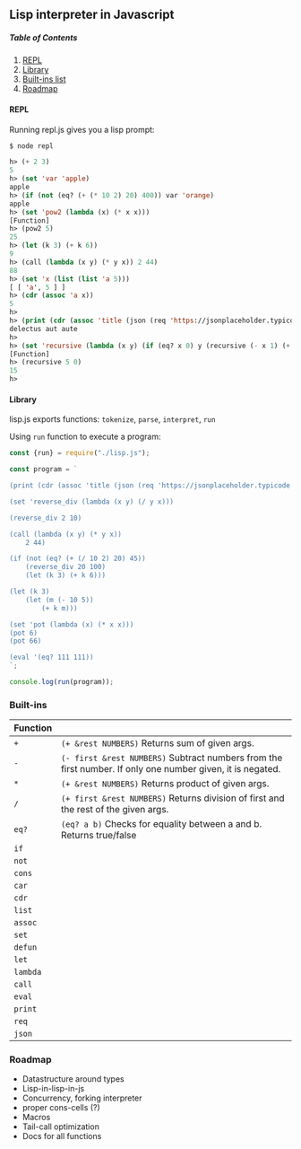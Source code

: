 Lisp interpreter in Javascript
---
##### Table of Contents
1. [REPL](#repl)
2. [Library](#lib)
3. [Built-ins list](#builtins)
4. [Roadmap](#roadmap)

#### REPL <a name="repl"></a>
Running repl.js gives you a lisp prompt:

```lisp
$ node repl

h> (+ 2 3)
5
h> (set 'var 'apple)
apple
h> (if (not (eq? (+ (* 10 2) 20) 400)) var 'orange)
apple
h> (set 'pow2 (lambda (x) (* x x)))
[Function]
h> (pow2 5)
25
h> (let (k 3) (+ k 6))
9
h> (call (lambda (x y) (* y x)) 2 44)
88
h> (set 'x (list (list 'a 5)))
[ [ 'a', 5 ] ]
h> (cdr (assoc 'a x))
5
h>
h> (print (cdr (assoc 'title (json (req 'https://jsonplaceholder.typicode.com/todos/1)))))
delectus aut aute
h>
h> (set 'recursive (lambda (x y) (if (eq? x 0) y (recursive (- x 1) (+ y x))))
[Function]
h> (recursive 5 0)
15
h>
```

#### Library <a name="lib"></a>
lisp.js exports functions: `tokenize`, `parse`, `interpret`, `run`

Using `run` function to execute a program:

```javascript
const {run} = require("./lisp.js");

const program = `

(print (cdr (assoc 'title (json (req 'https://jsonplaceholder.typicode.com/todos/1)))))

(set 'reverse_div (lambda (x y) (/ y x)))

(reverse_div 2 10)

(call (lambda (x y) (* y x))
    2 44)

(if (not (eq? (+ (/ 10 2) 20) 45))
    (reverse_div 20 100)
    (let (k 3) (+ k 6)))

(let (k 3)
    (let (m (- 10 5))
        (+ k m)))

(set 'pot (lambda (x) (* x x)))
(pot 6)
(pot 66)

(eval '(eq? 111 111))
`;

console.log(run(program));
```
    
### Built-ins <a name="builtins"></a>

| Function |   |
|----------|---|
| `+`      | `(+ &rest NUMBERS)` Returns sum of given args. |
| `-`      | `(- first &rest NUMBERS)` Subtract numbers from the first number. If only one number given, it is negated. |
| `*`      | `(+ &rest NUMBERS)` Returns product of given args. |
| `/`      | `(+ first &rest NUMBERS)` Returns division of first and the rest of the given args. |
| `eq?`    | `(eq? a b)` Checks for equality between a and b. Returns true/false  |
| `if`     |   |
| `not`    |   |
| `cons`   |   |
| `car`    |   |
| `cdr`    |   |
| `list`   |   |
| `assoc`  |   |
| `set`    |   |
| `defun`  |   |
| `let`    |   |
| `lambda` |   |
| `call`   |   |
| `eval`   |   |
| `print`  |   |
| `req`    |   |
| `json`   |   |

### Roadmap <a name="roadmap"></a>

- Datastructure around types
- Lisp-in-lisp-in-js
- Concurrency, forking interpreter
- proper cons-cells (?)
- Macros
- Tail-call optimization
- Docs for all functions

